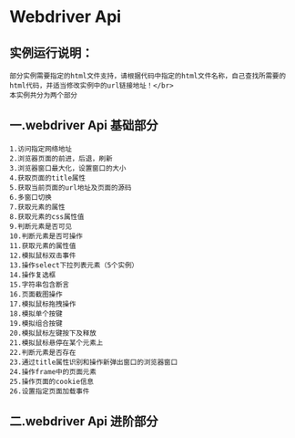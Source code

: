 Webdriver Api
=============
实例运行说明：</br>
-----------
	部分实例需要指定的html文件支持，请根据代码中指定的html文件名称，自己查找所需要的html代码，并适当修改实例中的url链接地址！</br>
	本实例共分为两个部分

一.webdriver Api 基础部分</br>
-----------------------
	1.访问指定网络地址
	2.浏览器页面的前进，后退，刷新
	3.浏览器窗口最大化，设置窗口的大小
	4.获取页面的title属性
	5.获取当前页面的url地址及页面的源码
	6.多窗口切换
	7.获取元素的属性
	8.获取元素的css属性值
	9.判断元素是否可见
	10.判断元素是否可操作
	11.获取元素的属性值
	12.模拟鼠标双击事件
	13.操作select下拉列表元素（5个实例）
	14.操作复选框
	15.字符串包含断言
	16.页面截图操作
	17.模拟鼠标拖拽操作
	18.模拟单个按键
	19.模拟组合按键
	20.模拟鼠标左键按下及释放
	21.模拟鼠标悬停在某个元素上
	22.判断元素是否存在
	23.通过title属性识别和操作新弹出窗口的浏览器窗口
	24.操作frame中的页面元素
	25.操作页面的cookie信息
	26.设置指定页面加载事件
二.webdriver Api 进阶部分</br>
-----------------------
